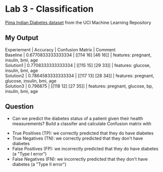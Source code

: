 # Lab 3 - Classification

[Pima Indian Diabetes dataset](https://www.kaggle.com/uciml/pima-indians-diabetes-database?select=diabetes.csv) from the UCI Machine Learning Repository

## My Output

Experiement | Accuracy | Confusion Matrix | Comment  
Baseline | 0.6770833333333334 | [[114  16] [46 16]] | features: pregnant, insulin, bmi, age  
Solution1 | 0.7708333333333334 | [[115  15] [29 33]] | features: glucose, insulin, bmi, age  
Solution2 | 0.7864583333333334 | [[117  13] [28 34]] | features: pregnant, glucose, insulin, bmi, age  
Solution3 | 0.796875 | [[118  12] [27 35]] | features: pregnant, glucose, bp, insulin, bmi, age  

## Question

* Can we predict the diabetes status of a patient given their health measurements? Build a classifer and calculate Confusion matrix with

- True Positives (TP): we correctly predicted that they do have diabetes
- True Negatives (TN): we correctly predicted that they don't have diabetes
- False Positives (FP): we incorrectly predicted that they do have diabetes (a "Type I error")
- False Negatives (FN): we incorrectly predicted that they don't have diabetes (a "Type II error")






